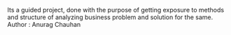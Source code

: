 Its a guided project, done with the purpose of getting exposure to methods and structure of analyzing business problem and solution for the same.
Author : Anurag Chauhan